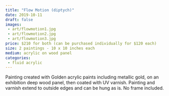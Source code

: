 ```yaml
---
title: "Flow Motion (diptych)"
date: 2019-10-11
draft: false
images:
 - art/flowmotion1.jpg
 - art/flowmotion2.jpg
 - art/flowmotion3.jpg
price: $210 for both (can be purchased individually for $120 each)
size: 2 paintings - 10 x 10 inches each
medium: acrylic on wood panel
categories:
 - fluid acrylic
---
```


Painting created with Golden acrylic paints including metallic gold, on an exhibition deep wood panel, then coated with UV varnish. Painting and varnish extend to outside edges and can be hung as is. No frame included.

